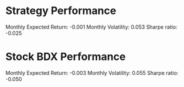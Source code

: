# Strategy Performance
Monthly Expected Return: -0.001
Monthly Volatility: 0.053
Sharpe ratio: -0.025
# Stock BDX Performance
Monthly Expected Return: -0.003
Monthly Volatility: 0.055
Sharpe ratio: -0.050
